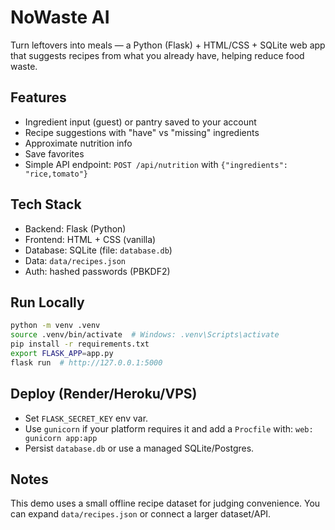 # NoWaste AI

Turn leftovers into meals — a Python (Flask) + HTML/CSS + SQLite web app that suggests recipes from what you already have, helping reduce food waste.

## Features
- Ingredient input (guest) or pantry saved to your account
- Recipe suggestions with "have" vs "missing" ingredients
- Approximate nutrition info
- Save favorites
- Simple API endpoint: `POST /api/nutrition` with `{"ingredients": "rice,tomato"}`

## Tech Stack
- Backend: Flask (Python)
- Frontend: HTML + CSS (vanilla)
- Database: SQLite (file: `database.db`)
- Data: `data/recipes.json`
- Auth: hashed passwords (PBKDF2)

## Run Locally
```bash
python -m venv .venv
source .venv/bin/activate  # Windows: .venv\Scripts\activate
pip install -r requirements.txt
export FLASK_APP=app.py
flask run  # http://127.0.0.1:5000
```

## Deploy (Render/Heroku/VPS)
- Set `FLASK_SECRET_KEY` env var.
- Use `gunicorn` if your platform requires it and add a `Procfile` with: `web: gunicorn app:app`
- Persist `database.db` or use a managed SQLite/Postgres.

## Notes
This demo uses a small offline recipe dataset for judging convenience. You can expand `data/recipes.json` or connect a larger dataset/API.
